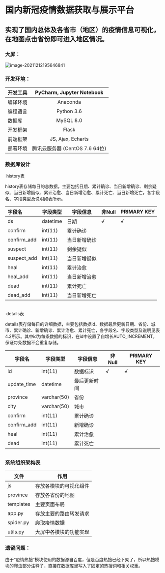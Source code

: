 # 国内新冠疫情数据获取与展示平台

## 实现了国内总体及各省市（地区）的疫情信息可视化，在地图点击省份即可进入地区情况。

### 大屏：

![image-20211212195646841](C:\Users\Hw\AppData\Roaming\Typora\typora-user-images\image-20211212195646841.png)



### 开发环境：

| 开发工具 |   PyCharm, Jupyter  Notebook   |
| -------- | :----------------------------: |
| 编译环境 |            Anaconda            |
| 编程语言 |          Python  3.6           |
| 数据库   |           MySQL 8.0            |
| 开发框架 |             Flask              |
| 前端框架 |       JS, Ajax, Echarts        |
| 部署环境 | 腾讯云服务器 (CentOS 7.6 64位) |

### 数据库设计

​                                                                                         history表

history表存储每日的总数据，主要包括日期、累计确诊、当日新增确诊、剩余疑似、当日新增疑似、累计治愈、当日新增治愈、累计死亡、当日新增死亡，各字段名、字段类型及说明如表所示。

| 字段名      | 字段类型 | 字段信息     | 非Null | PRIMARY KEY |
| :---------- | -------- | ------------ | ------ | ----------- |
| ds          | datetime | 日期         | √      | √           |
| confirm     | int(11)  | 累计确诊     |        |             |
| confirm_add | int(11)  | 当日新增确诊 |        |             |
| suspect     | int(11)  | 剩余疑似     |        |             |
| suspect_add | int(11)  | 当日新增疑似 |        |             |
| heal        | int(11)  | 累计治愈     |        |             |
| heal_add    | int(11)  | 当日新增治愈 |        |             |
| dead        | int(11)  | 累计死亡     |        |             |
| dead_add    | int(11)  | 当日新增死亡 |        |             |

###### 



​                                                                                      details表

 details表存储每日的详细数据，主要包括数据id、数据最后更新日期、省份、城市、累计确诊、新增确诊、累计治愈、累计死亡，各字段名、字段类型及说明见表4.2所示。其中id为每条数据的标识，在id中设置了自增长AUTO_INCREMENT，保证每条数据不会重复存储。

| 字段名      | 字段类型    | 字段信息     | 非Null | PRIMARY  KEY |
| ----------- | ----------- | ------------ | ------ | ------------ |
| id          | int(11)     | 数据标识     | √      | √            |
| update_time | datetime    | 最后更新时间 |        |              |
| province    | varchar(50) | 省份         |        |              |
| city        | varchar(50) | 城市         |        |              |
| confirm     | int(11)     | 累计确诊     |        |              |
| confirm_add | int(11)     | 新增确诊     |        |              |
| heal        | int(11)     | 累计治愈     |        |              |
| dead        | int(11)     | 累计死亡     |        |              |

###### 



### 系统组织架构表

| 文件      | 作用                   |
| --------- | ---------------------- |
| js        | 存放各模块的可视化组件 |
| province  | 存放各省份的地图       |
| templates | 主要页面布局           |
| app.py    | 存放主要的路由转发请求 |
| spider.py | 爬取疫情数据           |
| utils.py  | 大屏中各模块的功能实现 |



### 遗留问题：

由于“疫情热搜”模块使用的数据源自百度，但是百度热搜已经下架了，所以热搜模块的爬虫部分注释了，直接在数据库里写入了固定的热搜词和相关权重。





